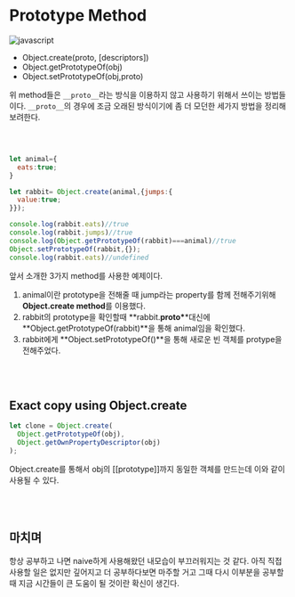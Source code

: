 # Prototype Method

![javascript](https://upload.wikimedia.org/wikipedia/commons/thumb/9/99/Unofficial_JavaScript_logo_2.svg/210px-Unofficial_JavaScript_logo_2.svg.png)

- Object.create(proto, [descriptors])
- Object.getPrototypeOf(obj)
- Object.setPrototypeOf(obj,proto)

위 method들은 `__proto__`라는 방식을 이용하지 않고 사용하기 위해서 쓰이는 방법들이다. `__proto__`의 경우에 조금 오래된 방식이기에 좀 더 모던한 세가지 방법을 정리해보려한다.

<br>

```javascript

let animal={
  eats:true;
}

let rabbit= Object.create(animal,{jumps:{
  value:true;
}});

console.log(rabbit.eats)//true
console.log(rabbit.jumps)//true
console.log(Object.getPrototypeOf(rabbit)===animal)//true
Object.setPrototypeOf(rabbit,{});
console.log(rabbit.eats)//undefined
```

앞서 소개한 3가지 method를 사용한 예제이다.

1. animal이란 prototype을 전해줄 때 jump라는 property를 함께 전해주기위해 **Object.create method**를 이용했다.
2. rabbit의 prototype을 확인할때 **rabbit.**proto\***\*대신에 **Object.getPrototypeOf(rabbit)\*\*을 통해 animal임을 확인했다.
3. rabbit에게 **Object.setPrototypeOf()**을 통해 새로운 빈 객체를 protype을 전해주었다.

<br>
<br>

## Exact copy using Object.create

```javascript
let clone = Object.create(
  Object.getPrototypeOf(obj),
  Object.getOwnPropertyDescriptor(obj)
);
```

Object.create를 통해서 obj의 [[prototype]]까지 동일한 객체를 만드는데 이와 같이 사용될 수 있다.

<br>
<br>

## 마치며

항상 공부하고 나면 naive하게 사용해왔던 내모습이 부끄러워지는 것 같다. 아직 직접 사용할 일은 없지만 깊어지고 더 공부하다보면 마주할 거고 그때 다시 이부분을 공부할 때 지금 시간들이 큰 도움이 될 것이란 확신이 생긴다.
